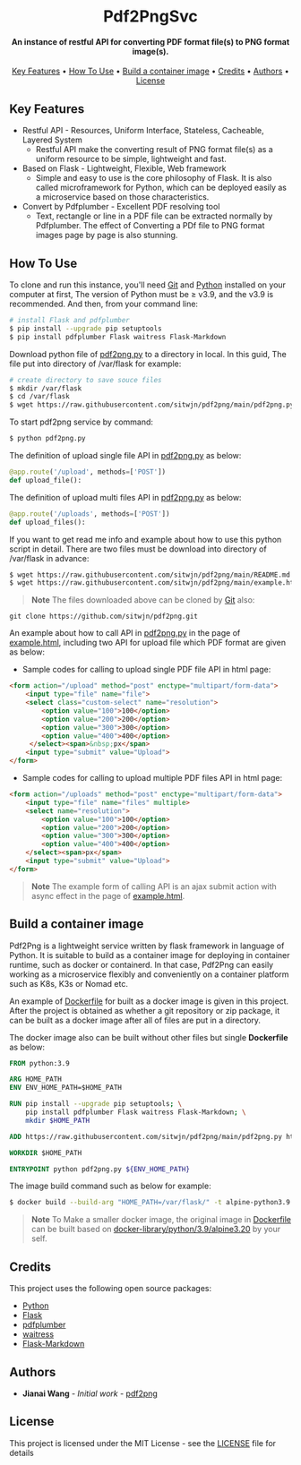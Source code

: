 
<h1 align="center">
  Pdf2PngSvc
  <br>
</h1>

<h4 align="center">An instance of restful API for converting PDF format file(s) to PNG format image(s).</h4>

<p align="center">
  <a href="#key-features">Key Features</a> •
  <a href="#how-to-use">How To Use</a> •
  <a href="#build-a-container-image">Build a container image</a> •
  <a href="#credits">Credits</a> •
  <a href="#authors">Authors</a> •
  <a href="#license">License</a>
</p>

## Key Features

* Restful API - Resources, Uniform Interface, Stateless, Cacheable, Layered System
  - Restful API make the converting result of PNG format file(s) as a uniform resource to be simple, lightweight and fast.
* Based on Flask - Lightweight, Flexible, Web framework
  - Simple and easy to use is the core philosophy of Flask. It is also called microframework for  Python, which can be deployed easily as a microservice based on those characteristics.
* Convert by Pdfplumber - Excellent PDF resolving tool
  - Text, rectangle or line in a PDF file can be extracted normally by Pdfplumber. The effect of Converting a PDf file to PNG format images page by page is also stunning.

## How To Use

To clone and run this instance, you'll need [Git](https://git-scm.com) and [Python](https://www.python.org/downloads/)  installed on your computer at first, The version of Python must be ≥ v3.9, and the v3.9 is recommended. And then, from your command line:

``` bash
# install Flask and pdfplumber
$ pip install --upgrade pip setuptools
$ pip install pdfplumber Flask waitress Flask-Markdown
```

Download python file of [pdf2png.py](https://github.com/sitwjn/pdf2png/blob/main/pdf2png.py) to a directory in local. In this guid, The file put into directory of /var/flask for example:

``` bash
# create directory to save souce files
$ mkdir /var/flask
$ cd /var/flask
$ wget https://raw.githubusercontent.com/sitwjn/pdf2png/main/pdf2png.py 
```

To start pdf2png service by command:

``` bash
$ python pdf2png.py
```

The definition of upload single file API in [pdf2png.py](https://github.com/sitwjn/pdf2png/blob/main/pdf2png.py) as below:

``` python
@app.route('/upload', methods=['POST'])
def upload_file():
```

The definition of upload multi files API in [pdf2png.py](https://github.com/sitwjn/pdf2png/blob/main/pdf2png.py) as below:

``` python
@app.route('/uploads', methods=['POST'])
def upload_files():
```

If you want to get read me info and example about how to use this python script in detail. There are two files must be download into directory of /var/flask in advance:

``` bash
$ wget https://raw.githubusercontent.com/sitwjn/pdf2png/main/README.md
$ wget https://raw.githubusercontent.com/sitwjn/pdf2png/main/example.html
```

> **Note**
> The files downloaded above can be cloned by [Git](https://git-scm.com) also:

``` git
git clone https://github.com/sitwjn/pdf2png.git
```

An example about how to call API in [pdf2png.py](https://github.com/sitwjn/pdf2png/blob/main/pdf2png.py) in the page of [example.html](https://github.com/sitwjn/pdf2png/blob/main/example.html), including two API for upload file which PDF format are given as below:

- Sample codes for calling to upload single PDF file API in html page:

``` html
<form action="/upload" method="post" enctype="multipart/form-data">
	<input type="file" name="file">
	<select class="custom-select" name="resolution">
		<option value="100">100</option>
		<option value="200">200</option>
		<option value="300">300</option>
		<option value="400">400</option>
	 </select><span>&nbsp;px</span>
	<input type="submit" value="Upload">
</form>
```

- Sample codes for calling to upload multiple PDF files API in html page:

``` html
<form action="/uploads" method="post" enctype="multipart/form-data">
	<input type="file" name="files" multiple>
	<select name="resolution">
		<option value="100">100</option>
		<option value="200">200</option>
		<option value="300">300</option>
		<option value="400">400</option>
	</select><span>px</span>
	<input type="submit" value="Upload">
</form>
```

> **Note**
> The example form of calling API is an ajax submit action with async effect in the page of [example.html](https://github.com/sitwjn/pdf2png/blob/main/example.html).

## Build a container image

Pdf2Png is a lightweight service written by flask framework in language of Python. It is suitable to build as a container image for deploying in container runtime, such as docker or containerd. In that case, Pdf2Png can easily working as a microservice flexibly and conveniently on a container platform such as K8s, K3s or Nomad etc.

An example of [Dockerfile](https://github.com/sitwjn/pdf2png/blob/main/Dockerfile) for built as a docker image is given in this project. After the project is obtained as whether a git repository or zip package, it can be built as a docker image after all of files are put in a directory.

The docker image also can be built without other files but single **Dockerfile** as below:

``` dockerfile
FROM python:3.9

ARG HOME_PATH
ENV ENV_HOME_PATH=$HOME_PATH

RUN pip install --upgrade pip setuptools; \
    pip install pdfplumber Flask waitress Flask-Markdown; \
    mkdir $HOME_PATH

ADD https://raw.githubusercontent.com/sitwjn/pdf2png/main/pdf2png.py https://raw.githubusercontent.com/sitwjn/pdf2png/main/README.md https://raw.githubusercontent.com/sitwjn/pdf2png/main/example.html $HOME_PATH

WORKDIR $HOME_PATH

ENTRYPOINT python pdf2png.py ${ENV_HOME_PATH}
```

The image build command such as below for example:

``` bash
$ docker build --build-arg "HOME_PATH=/var/flask/" -t alpine-python3.9:pdf2png . -f Dockerfile
```

> **Note**
> To Make a smaller docker image, the original image in [Dockerfile](https://github.com/sitwjn/pdf2png/blob/main/Dockerfile) can be built based on [docker-library/python/3.9/alpine3.20](https://github.com/docker-library/python/blob/master/3.9/alpine3.20/Dockerfile) by your self.

## Credits

This project uses the following open source packages:

- [Python](https://www.python.org/downloads/)
- [Flask](https://flask.palletsprojects.com/)
- [pdfplumber](https://pypi.org/project/pdfplumber/)
- [waitress](https://pypi.org/project/waitress/)
- [Flask-Markdown](https://pythonhosted.org/Flask-Markdown/)

## Authors

* **Jianai Wang** - *Initial work* - [pdf2png](https://github.com/sitwjn/pdf2png)

## License

This project is licensed under the MIT License - see the [LICENSE](https://github.com/sitwjn/pdf2png/blob/main/LICENSE) file for details

